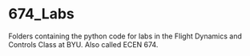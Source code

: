 # 674_Labs
Folders containing the python code for labs in the Flight Dynamics and Controls Class at BYU. Also called ECEN 674.
